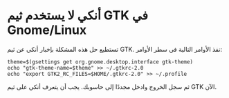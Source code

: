 # أنكي لا يستخدم ثيم GTK في Gnome/Linux

تستطيع حل هذه المشكلة بإخبار أنكي عن ثيم GTK. نفذ الأوامر التالية في سطر الأوامر:

```shell
theme=$(gsettings get org.gnome.desktop.interface gtk-theme)
echo "gtk-theme-name=$theme" >> ~/.gtkrc-2.0
echo "export GTK2_RC_FILES=$HOME/.gtkrc-2.0" >> ~/.profile
```

ثم سجل الخروج وادخل مجددًا إلى حاسوبك. يجب أن يتعرف أنكي على ثيم GTK الآن.
